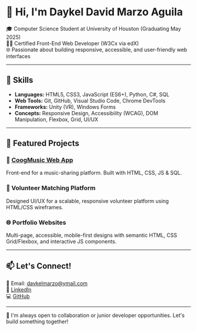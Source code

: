 # 👋 Hi, I'm Daykel David Marzo Aguila

🎓 Computer Science Student at University of Houston (Graduating May 2025)  
🧑‍💻 Certified Front-End Web Developer (W3Cx via edX)  
🌐 Passionate about building responsive, accessible, and user-friendly web interfaces

---

## 🚀 Skills

- **Languages:** HTML5, CSS3, JavaScript (ES6+), Python, C#, SQL  
- **Web Tools:** Git, GitHub, Visual Studio Code, Chrome DevTools  
- **Frameworks:** Unity (VR), Windows Forms  
- **Concepts:** Responsive Design, Accessibility (WCAG), DOM Manipulation, Flexbox, Grid, UI/UX

---

## 📌 Featured Projects

### 🎵 [CoogMusic Web App](#)  
Front-end for a music-sharing platform. Built with HTML, CSS, JS & SQL.

### 🤝 Volunteer Matching Platform  
Designed UI/UX for a scalable, responsive volunteer platform using HTML/CSS wireframes.

### 🌐 Portfolio Websites  
Multi-page, accessible, mobile-first designs with semantic HTML, CSS Grid/Flexbox, and interactive JS components.

---

## 📫 Let's Connect!

📧 Email: daykelmarzo@ymail.com  
🔗 [LinkedIn](https://www.linkedin.com/in/daykel-d-marzo-aguila-6ba8a4305/)  
💻 [GitHub](https://github.com/Yeyolive)

---

🌟 I'm always open to collaboration or junior developer opportunities. Let's build something together!